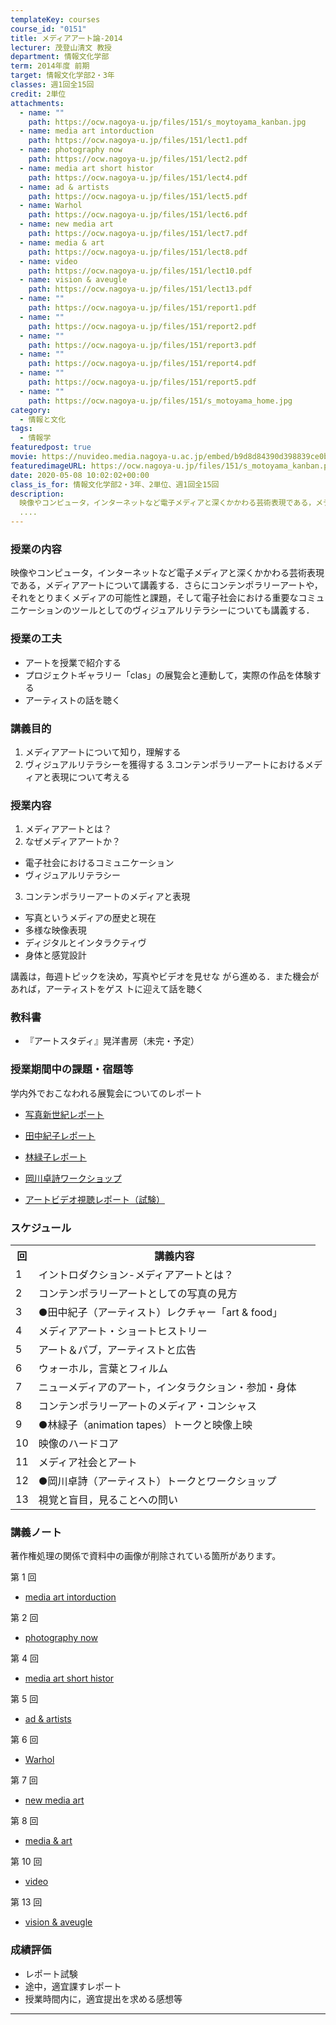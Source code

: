 ```yaml
---
templateKey: courses
course_id: "0151"
title: メディアアート論-2014
lecturer: 茂登山清文 教授
department: 情報文化学部
term: 2014年度 前期
target: 情報文化学部2・3年
classes: 週1回全15回
credit: 2単位
attachments:
  - name: ""
    path: https://ocw.nagoya-u.jp/files/151/s_moytoyama_kanban.jpg
  - name: media art intorduction
    path: https://ocw.nagoya-u.jp/files/151/lect1.pdf
  - name: photography now
    path: https://ocw.nagoya-u.jp/files/151/lect2.pdf
  - name: media art short histor
    path: https://ocw.nagoya-u.jp/files/151/lect4.pdf
  - name: ad & artists
    path: https://ocw.nagoya-u.jp/files/151/lect5.pdf
  - name: Warhol
    path: https://ocw.nagoya-u.jp/files/151/lect6.pdf
  - name: new media art
    path: https://ocw.nagoya-u.jp/files/151/lect7.pdf
  - name: media & art
    path: https://ocw.nagoya-u.jp/files/151/lect8.pdf
  - name: video
    path: https://ocw.nagoya-u.jp/files/151/lect10.pdf
  - name: vision & aveugle
    path: https://ocw.nagoya-u.jp/files/151/lect13.pdf
  - name: ""
    path: https://ocw.nagoya-u.jp/files/151/report1.pdf
  - name: ""
    path: https://ocw.nagoya-u.jp/files/151/report2.pdf
  - name: ""
    path: https://ocw.nagoya-u.jp/files/151/report3.pdf
  - name: ""
    path: https://ocw.nagoya-u.jp/files/151/report4.pdf
  - name: ""
    path: https://ocw.nagoya-u.jp/files/151/report5.pdf
  - name: ""
    path: https://ocw.nagoya-u.jp/files/151/s_motoyama_home.jpg
category:
  - 情報と文化
tags:
  - 情報学
featuredpost: true
movie: https://nuvideo.media.nagoya-u.ac.jp/embed/b9d8d84390d398839ce0b7322d074c703abace04
featuredimageURL: https://ocw.nagoya-u.jp/files/151/s_motoyama_kanban.png
date: 2020-05-08 10:02:02+00:00
class_is_for: 情報文化学部2・3年、2単位、週1回全15回
description:
  映像やコンピュータ，インターネットなど電子メディアと深くかかわる芸術表現である，メディアアートについて講義する．さらにコンテンポラリーアートや，それをとりまくメディアの可能性と課題，そして電子社会における重要なコミュニケーションのツールとしてのヴィジュアルリテラシーについても講義する．
  ....
---
```


### 授業の内容

映像やコンピュータ，インターネットなど電子メディアと深くかかわる芸術表現である，メディアアートについて講義する．さらにコンテンポラリーアートや，それをとりまくメディアの可能性と課題，そして電子社会における重要なコミュニケーションのツールとしてのヴィジュアルリテラシーについても講義する．

### 授業の工夫

- アートを授業で紹介する
- プロジェクトギャラリー「clas」の展覧会と連動して，実際の作品を体験する
- アーティストの話を聴く </ul>

### 講義目的

1. メディアアートについて知り，理解する
2. ヴィジュアルリテラシーを獲得する 3.コンテンポラリーアートにおけるメディアと表現について考える

### 授業内容

1. メディアアートとは？
2. なぜメディアアートか？

- 電子社会におけるコミュニケーション
- ヴィジュアルリテラシー

3. コンテンポラリーアートのメディアと表現

- 写真というメディアの歴史と現在
- 多様な映像表現
- ディジタルとインタラクティヴ
- 身体と感覚設計

講義は，毎週トピックを決め，写真やビデオを見せな
がら進める．また機会があれば，アーティストをゲス
トに迎えて話を聴く

### 教科書

- 『アートスタディ』晃洋書房（未完・予定）

### 授業期間中の課題・宿題等

学内外でおこなわれる展覧会についてのレポート

- [写真新世紀レポート](https://ocw.nagoya-u.jp/files/151/report3.pdf)

- [田中紀子レポート](https://ocw.nagoya-u.jp/files/151/report4.pdf)

- [林緑子レポート](https://ocw.nagoya-u.jp/files/151/report5.pdf)

- [岡川卓詩ワークショップ](https://ocw.nagoya-u.jp/files/151/report2.pdf)

- [アートビデオ視聴レポート（試験）](https://ocw.nagoya-u.jp/files/151/report1.pdf)

<h3>スケジュール</h3>
<table class="basic" width="455">
<tr>
<th width="20" class="center">回</th>
<th width="435" class="center">講義内容</th>
</tr>
<tr>
<td width="20" class="center">1</td>
<td width="435">イントロダクション-メディアアートとは？</td>
</tr>
<tr>
<td width="20" class="center">2</td>
<td width="435">コンテンポラリーアートとしての写真の見方</td>
</tr>
<tr>
<td width="20" class="center">3</td>
<td width="435">●田中紀子（アーティスト）レクチャー「art & food」</td>
</tr>
<tr>
<td width="20" class="center">4</td>
<td width="435">メディアアート・ショートヒストリー</td>
</tr>
<tr>
<td width="20" class="center">5</td>
<td width="435">アート＆パブ，アーティストと広告</td>
</tr>
<tr>
<td width="20" class="center">6</td>
<td width="435">ウォーホル，言葉とフィルム</td>
</tr>
<tr>
<td width="20" class="center">7</td>
<td width="435">ニューメディアのアート，インタラクション・参加・身体</td>
</tr>
<tr>
<td width="20" class="center">8</td>
<td width="435">コンテンポラリーアートのメディア・コンシャス</td>
</tr>
<tr>
<td width="20" class="center">9</td>
<td width="435">●林緑子（animation tapes）トークと映像上映</td>
</tr>
<tr>
<td width="20" class="center">10</td>
<td width="435">映像のハードコア</td>
</tr>
<tr>
<td width="20" class="center">11</td>
<td width="435">メディア社会とアート</td>
</tr>
<tr>
<td width="20" class="center">12</td>
<td width="435">●岡川卓詩（アーティスト）トークとワークショップ</td>
</tr>
<tr>
<td width="20" class="center">13</td>
<td width="435">視覚と盲目，見ることへの問い</td>
</tr>
</table>

### 講義ノート

著作権処理の関係で資料中の画像が削除されている箇所があります。

第 1 回

- [media art intorduction](https://ocw.nagoya-u.jp/files/151/lect1.pdf)

第 2 回

- [photography now](https://ocw.nagoya-u.jp/files/151/lect2.pdf)

第 4 回

- [media art short histor](https://ocw.nagoya-u.jp/files/151/lect4.pdf)

第 5 回

- [ad & artists](https://ocw.nagoya-u.jp/files/151/lect5.pdf)

第 6 回

- [Warhol](https://ocw.nagoya-u.jp/files/151/lect6.pdf)

第 7 回

- [new media art](https://ocw.nagoya-u.jp/files/151/lect7.pdf)

第 8 回

- [media & art](https://ocw.nagoya-u.jp/files/151/lect8.pdf)

第 10 回

- [video](https://ocw.nagoya-u.jp/files/151/lect10.pdf)

第 13 回

- [vision & aveugle](https://ocw.nagoya-u.jp/files/151/lect13.pdf)

### 成績評価

- レポート試験
- 途中，適宜課すレポート
- 授業時間内に，適宜提出を求める感想等

---
